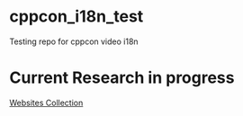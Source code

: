 # cppcon_i18n_test

Testing repo for cppcon video i18n

# Current Research in progress

[Websites Collection](https://www.gettoby.com/p/p4h3j0756hps)
